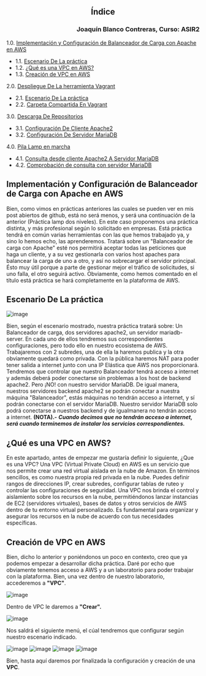 ## <p align="center">Índice</p> 
### <p align="right">Joaquín Blanco Contreras, Curso: ASIR2</p>

1.0. [Implementación y Configuración de Balanceador de Carga con Apache en AWS](#Implementación-y-Configuración-de-Balanceador-de-Carga-con-Apache-en-AWS)
-    1.1. [Escenario De La práctica](#Escenario-de-la-práctica)
-    1.2. [¿Qué es una VPC en AWS?](#-¿Qué-es-una-VPC-en-AWS?-)
-    1.3. [Creación de VPC en AWS](#Creación-de-VPC-en-AWS)

2.0. [Despliegue De La herramienta Vagrant](#Despliegue-de-la-herramienta-Vagrant) 
-    2.1. [Escenario De La práctica](#Escenario-de-la-práctica)
-    2.2. [Carpeta Compartida En Vagrant](#Carpeta-Compartida-En-Vagrant)

3.0. [Descarga De Repositorios](#Descarga-de-repositorios)
-    3.1. [Configuración De Cliente Apache2](#Configuración-de-Cliente-Apache2)
-    3.2. [Configuración De Servidor MariaDB](#Configuración-De-Servidor-MariaDB)

4.0. [Pila Lamp en marcha](#Pila-Lamp-en-marcha) 
-    4.1. [Consulta desde cliente Apache2 A Servidor MariaDB](#Consulta-desde-cliente-Apache2-A-Servidor-MariaDB)
-    4.2. [Comprobación de consulta con servidor MariaDB](#Comprobación-de-consulta-con-servidor-MariaDB)




## Implementación y Configuración de Balanceador de Carga con Apache en AWS

Bien, como vimos en prácticas anteriores las cuales se pueden ver en mis post abiertos de github, está no será menos, y será una continuación de la anterior (Práctica lamp dos niveles). 
En este caso proponemos una práctica distinta, y más profesional según lo solicitado en empresas. 
Está práctica tendrá en común varias herramientas con las que hemos trabajado ya, y sino lo hemos echo, las aprenderemos.
Tratará sobre un "Balanceador de carga con Apache" esté nos permitirá aceptar todas las peticiones que haga un cliente, y a su vez gestionarla con varios host apaches para balancear la carga de uno a otro, y así no sobrecargar el servidor principal. Ésto muy útil porque a parte de gestionar mejor el tráfico de solicitudes, si uno falla, el otro seguirá activo. Obviamente, como hemos comentado en el título está práctica se hará completamente en la plataforma de AWS.


## Escenario De La práctica

![image](https://github.com/JBC1994/PRACTICA_TRES_NIVELES_AWS_Joaquin_Blanco_Contreras/assets/120668110/52d5c681-1583-46a8-ac37-54829641848f)

Bien, según el escenario mostrado, nuestra práctica tratará sobre: Un Balanceador de carga, dos servidores apache2, un servidor mariadb-server.
En cada uno de ellos tendremos sus correspondientes configuraciones, pero todo ello en nuestro ecosistema de AWS. 
Trabajaremos con 2 subredes, una de ella la haremos publica y la otra obviamente quedará como privada. Con la pública haremos NAT para poder tener salida a internet junto con una IP Elástica que AWS nos proporcionará.
Tendremos que controlar que nuestro Balanceador tendrá acceso a internet y además deberá poder conectarse sin problemas a los host de backend apache2. Pero ¡NO! con nuestro servidor MariaDB.
De igual manera, nuestros servidores backend apache2 se podrán conectar a nuestra máquina "Balanceador", estás máquinas no tendrán acceso a internet, y sí podrán conectarse con el servidor MariaDB.
Nuestro servidor MariaDB solo podrá conectarse a nuestros backend y de igualmanera no tendrán acceso a internet.
**(NOTA).-** ***Cuando decimos que no tendrán acceso a internet, será cuando terminemos de instalar los servicios correspondientes.***

## ¿Qué es una VPC en AWS?

En este apartado, antes de empezar me gustaría definir lo siguiente, ¿Que es una VPC?
Una VPC (Virtual Private Cloud) en AWS es un servicio que nos permite crear una red virtual aislada en la nube de Amazon.
En términos sencillos, es como nuestra propia red privada en la nube. 
Puedes definir rangos de direcciones IP, crear subredes, configurar tablas de ruteo y controlar las configuraciones de seguridad. 
Una VPC nos brinda el control y aislamiento sobre los recursos en la nube, permitiéndonos lanzar instancias de EC2 (servidores virtuales), bases de datos y otros servicios de AWS dentro de tu entorno virtual personalizado. Es fundamental para organizar y asegurar los recursos en la nube de acuerdo con tus necesidades específicas.

## Creación de VPC en AWS

Bien, dicho lo anterior y poniéndonos un poco en contexto, creo que ya podemos empezar a desarrollar dicha práctica.
Daré por echo que obviamente tenemos acceso a AWS y a un laboratorio para poder trabajar con la plataforma. 
Bien, una vez dentro de nuestro laboratorio, accederemos a **"VPC"**.

![image](https://github.com/JBC1994/PRACTICA_TRES_NIVELES_AWS_Joaquin_Blanco_Contreras/assets/120668110/3633438b-1973-475e-8e87-bf4ad65dcb9f)

Dentro de VPC le daremos a **"Crear".**

![image](https://github.com/JBC1994/PRACTICA_TRES_NIVELES_AWS_Joaquin_Blanco_Contreras/assets/120668110/f1bbae62-0e55-4d50-8638-43da20859e3d)

Nos saldrá el siguiente menú, el cúal tendremos que configurar según nuestro escenario indicado.

![image](https://github.com/JBC1994/PRACTICA_TRES_NIVELES_AWS_Joaquin_Blanco_Contreras/assets/120668110/2ba33c2a-eb6b-4327-8c77-0cb8bdab28e3)
![image](https://github.com/JBC1994/PRACTICA_TRES_NIVELES_AWS_Joaquin_Blanco_Contreras/assets/120668110/25ff5a87-f446-47e0-92aa-1c3651d6f19b)
![image](https://github.com/JBC1994/PRACTICA_TRES_NIVELES_AWS_Joaquin_Blanco_Contreras/assets/120668110/4e2580b7-e33f-4c98-8c9c-60d8318c0506)
![image](https://github.com/JBC1994/PRACTICA_TRES_NIVELES_AWS_Joaquin_Blanco_Contreras/assets/120668110/5ea63da9-952e-4c08-900d-0185a8f4df93)

Bien, hasta aquí daremos por finalizada la configuración y creación de una **VPC**.










